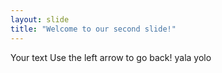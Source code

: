 ```yaml
---
layout: slide
title: "Welcome to our second slide!"
---
```

Your text
Use the left arrow to go back!
yala yolo
